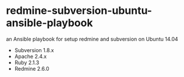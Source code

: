 redmine-subversion-ubuntu-ansible-playbook
==========================================

an Ansible playbook for setup redmine and subversion on Ubuntu 14.04

- Subversion 1.8.x
- Apache 2.4.x
- Ruby 2.1.3
- Redmine 2.6.0
